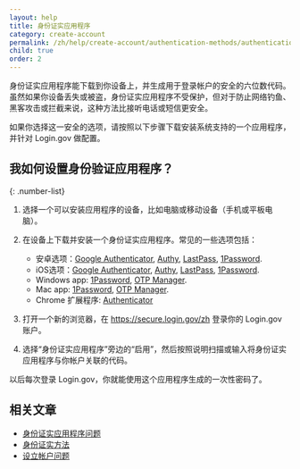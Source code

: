 ```yaml
---
layout: help
title: 身份证实应用程序
category: create-account
permalink: /zh/help/create-account/authentication-methods/authentication-application/
child: true
order: 2
---
```


身份证实应用程序能下载到你设备上，并生成用于登录帐户的安全的六位数代码。虽然如果你设备丢失或被盗，身份证实应用程序不受保护，但对于防止网络钓鱼、黑客攻击或拦截来说，这种方法比接听电话或短信更安全。

如果你选择这一安全的选项，请按照以下步骤下载安装系统支持的一个应用程序，并针对 Login.gov 做配置。

## 我如何设置身份验证应用程序？

{: .number-list}

1. 选择一个可以安装应用程序的设备，比如电脑或移动设备（手机或平板电脑）。

2. 在设备上下载并安装一个身份证实应用程序。常见的一些选项包括：
   * 安卓选项：[Google Authenticator](https://play.google.com/store/apps/details?id=com.google.android.apps.authenticator2&hl=en), [Authy](https://authy.com/), [LastPass](https://lastpass.com/), [1Password](https://1password.com/).
   * iOS选项：[Google Authenticator](https://itunes.apple.com/us/app/google-authenticator/id388497605?mt=8), [Authy](https://authy.com/), [LastPass](https://lastpass.com/), [1Password](https://1password.com/).
   * Windows app: [1Password](https://1password.com/), [OTP Manager](https://apps.microsoft.com/detail/9nblggh6hngn?hl=zh-cn&gl=US).
   * Mac app: [1Password](https://1password.com/), [OTP Manager](https://itunes.apple.com/us/app/otp-manager/id928941247?mt=12).
   * Chrome 扩展程序: [Authenticator](https://chrome.google.com/webstore/detail/authenticator/bhghoamapcdpbohphigoooaddinpkbai?hl=en)

3. 打开一个新的浏览器，在 <https://secure.login.gov/zh> 登录你的 Login.gov 账户。

4. 选择“身份证实应用程序”旁边的“启用”，然后按照说明扫描或输入将身份证实应用程序与你帐户关联的代码。

以后每次登录 Login.gov，你就能使用这个应用程序生成的一次性密码了。

## 相关文章

* [身份证实应用程序问题](/zh/help/trouble-signing-in/authentication/issues-with-authentication-application/)
* [身份证实方法](/zh/help/create-account/authentication-methods/)
* [设立帐户问题](/zh/help/create-account/issues-creating-an-account/)
